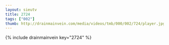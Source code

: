 ```yaml
--- 
layout: sieutv
title: 2724
tags: ["002"]
thumb: http://drainmainvein.com/media/videos/tmb/000/002/724/player.jpg
---
```

{% include drainmainvein key="2724" %} 

